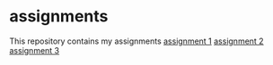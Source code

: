 # assignments
This repository contains my assignments
[assignment 1](https://github.com/ThomLewicz/assignments/blob/master/Assignment_week_2.ipynb)
[assignment 2](https://github.com/ThomLewicz/assignments/blob/master/Assignment_week_4.ipynb)
[assignment 3](https://github.com/ThomLewicz/assignments/blob/master/Assignment_week_5.ipynb)

